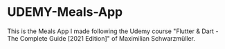 # UDEMY-Meals-App

This is the Meals App I made following the Udemy course "Flutter & Dart - The Complete Guide [2021 Edition]" of Maximilian Schwarzmüller.
